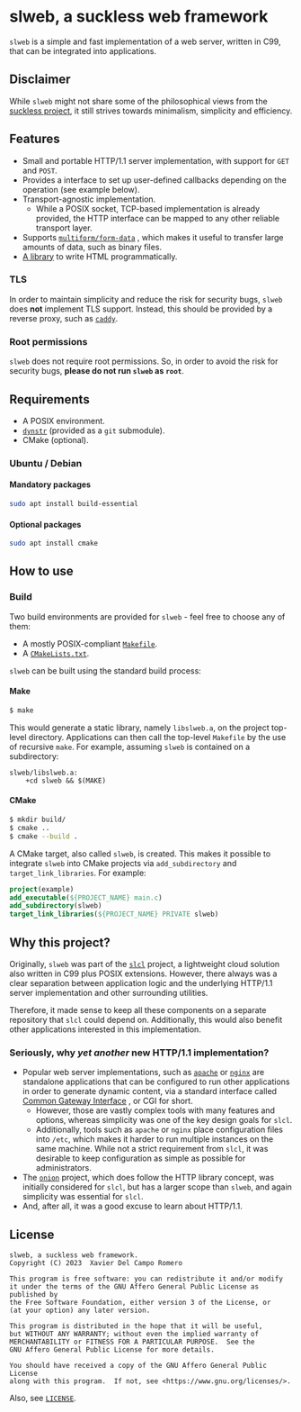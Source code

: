 # slweb, a suckless web framework

`slweb` is a simple and fast implementation of a web server, written in C99,
that can be integrated into applications.

## Disclaimer

While `slweb` might not share some of the philosophical views from the
[suckless project](https://suckless.org), it still strives towards minimalism,
simplicity and efficiency.

## Features

- Small and portable HTTP/1.1 server implementation, with support for
`GET` and `POST`.
- Provides a interface to set up user-defined callbacks depending on
the operation (see example below).
- Transport-agnostic implementation.
    - While a POSIX socket, TCP-based implementation is already
    provided, the HTTP interface can be mapped to any other reliable
    transport layer.
- Supports [`multiform/form-data`](https://developer.mozilla.org/en-US/docs/Web/HTTP/Methods/POST)
, which makes it useful to transfer large amounts of data, such as
binary files.
- [A library](include/slweb/html.h) to write HTML programmatically.

### TLS

In order to maintain simplicity and reduce the risk for security bugs, `slweb`
does **not** implement TLS support. Instead, this should be provided by a
reverse proxy, such as [`caddy`](https://caddyserver.com/).

### Root permissions

`slweb` does not require root permissions. So, in order to avoid the
risk for security bugs, **please do not run `slweb` as `root`**.

## Requirements

- A POSIX environment.
- [`dynstr`](https://gitea.privatedns.org/xavi/dynstr)
(provided as a `git` submodule).
- CMake (optional).

### Ubuntu / Debian

#### Mandatory packages

```sh
sudo apt install build-essential
```

#### Optional packages

```sh
sudo apt install cmake
```

## How to use
### Build

Two build environments are provided for `slweb` - feel free to choose any of
them:

- A mostly POSIX-compliant [`Makefile`](Makefile).
- A [`CMakeLists.txt`](CMakeLists.txt).

`slweb` can be built using the standard build process:

#### Make

```sh
$ make
```

This would generate a static library, namely `libslweb.a`, on the project
top-level directory. Applications can then call the top-level `Makefile` by
the use of recursive `make`. For example, assuming `slweb` is contained on a
subdirectory:

```make
slweb/libslweb.a:
    +cd slweb && $(MAKE)
```

#### CMake

```sh
$ mkdir build/
$ cmake ..
$ cmake --build .
```

A CMake target, also called `slweb`, is created. This makes it possible
to integrate `slweb` into CMake projects via `add_subdirectory` and
`target_link_libraries`. For example:

```cmake
project(example)
add_executable(${PROJECT_NAME} main.c)
add_subdirectory(slweb)
target_link_libraries(${PROJECT_NAME} PRIVATE slweb)
```

## Why this project?

Originally, `slweb` was part of the
[`slcl`](https://gitea.privatedns.org/xavi92/slcl) project, a lightweight
cloud solution also written in C99 plus POSIX extensions. However, there
always was a clear separation between application logic and the underlying
HTTP/1.1 server implementation and other surrounding utilities.

Therefore, it made sense to keep all these components on a separate
repository that `slcl` could depend on. Additionally, this would also
benefit other applications interested in this implementation.

### Seriously, why _yet another_ new HTTP/1.1 implementation?

- Popular web server implementations, such as
[`apache`](https://httpd.apache.org/) or [`nginx`](https://nginx.net) are
standalone applications that can be configured to run other
applications in order to generate dynamic content, via a standard
interface called
[Common Gateway Interface](https://en.wikipedia.org/wiki/Common_Gateway_Interface)
, or CGI for short.
    - However, those are vastly complex tools with many features and
    options, whereas simplicity was one of the key design goals for
    `slcl`.
    - Additionally, tools such as `apache` or `nginx` place
    configuration files into `/etc`, which makes it harder to run
    multiple instances on the same machine. While not a strict
    requirement from `slcl`, it was desirable to keep configuration as
    simple as possible for administrators.
- The [`onion`](https://github.com/davidmoreno/onion) project, which
does follow the HTTP library concept, was initially considered for
`slcl`, but has a larger scope than `slweb`, and again simplicity was
essential for `slcl`.
- And, after all, it was a good excuse to learn about HTTP/1.1.

## License

```
slweb, a suckless web framework.
Copyright (C) 2023  Xavier Del Campo Romero

This program is free software: you can redistribute it and/or modify
it under the terms of the GNU Affero General Public License as published by
the Free Software Foundation, either version 3 of the License, or
(at your option) any later version.

This program is distributed in the hope that it will be useful,
but WITHOUT ANY WARRANTY; without even the implied warranty of
MERCHANTABILITY or FITNESS FOR A PARTICULAR PURPOSE.  See the
GNU Affero General Public License for more details.

You should have received a copy of the GNU Affero General Public License
along with this program.  If not, see <https://www.gnu.org/licenses/>.
```

Also, see [`LICENSE`](LICENSE).
